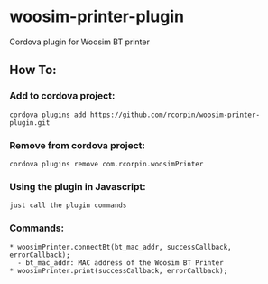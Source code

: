 woosim-printer-plugin
=====================

Cordova plugin for Woosim BT printer


## How To:

### Add to cordova project:
	cordova plugins add https://github.com/rcorpin/woosim-printer-plugin.git

### Remove from cordova project:
	cordova plugins remove com.rcorpin.woosimPrinter 

### Using the plugin in Javascript:
	just call the plugin commands

### Commands:
	* woosimPrinter.connectBt(bt_mac_addr, successCallback, errorCallback);
	  - bt_mac_addr: MAC address of the Woosim BT Printer
	* woosimPrinter.print(successCallback, errorCallback);